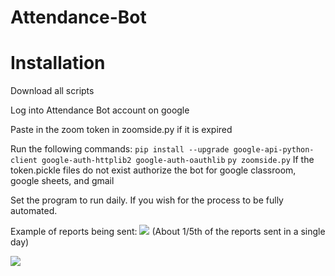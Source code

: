 # Attendance-Bot
# Installation
Download all scripts

Log into Attendance Bot account on google

Paste in the zoom token in zoomside.py if it is expired

Run the following commands:
`pip install --upgrade google-api-python-client google-auth-httplib2 google-auth-oauthlib`
`py zoomside.py`
If the token.pickle files do not exist authorize the bot for google classroom, google sheets, and gmail

Set the program to run daily. If you wish for the process to be fully automated.

Example of reports being sent:
![](https://i.ibb.co/xmK8GpY/report.png)
(About 1/5th of the reports sent in a single day)

![](https://i.ibb.co/GM84v9s/emailscreenshots.png)
